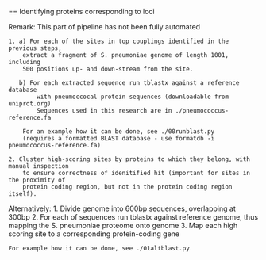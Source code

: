 == Identifying proteins corresponding to loci

Remark: This part of pipeline has not been fully automated

    1. a) For each of the sites in top couplings identified in the previous steps, 
        extract a fragment of S. pneumoniae genome of length 1001, including
        500 positions up- and down-stream from the site.

       b) For each extracted sequence run tblastx against a reference database
            with pneumoccocal protein sequences (downloadable from uniprot.org)
            Sequences used in this research are in ./pneumococcus-reference.fa

        For an example how it can be done, see ./00runblast.py 
        (requires a formatted BLAST database - use formatdb -i pneumococcus-reference.fa)

    2. Cluster high-scoring sites by proteins to which they belong, with manual inspection
        to ensure correctness of idenitified hit (important for sites in the proximity of
        protein coding region, but not in the protein coding region itself).

Alternatively:
    1. Divide genome into 600bp sequences, overlapping at 300bp
    2. For each of sequences run tblastx against reference genome,
        thus mapping the S. pneumoniae proteome onto genome
    3. Map each high scoring site to a corresponding protein-coding gene

    For example how it can be done, see ./01altblast.py

    

